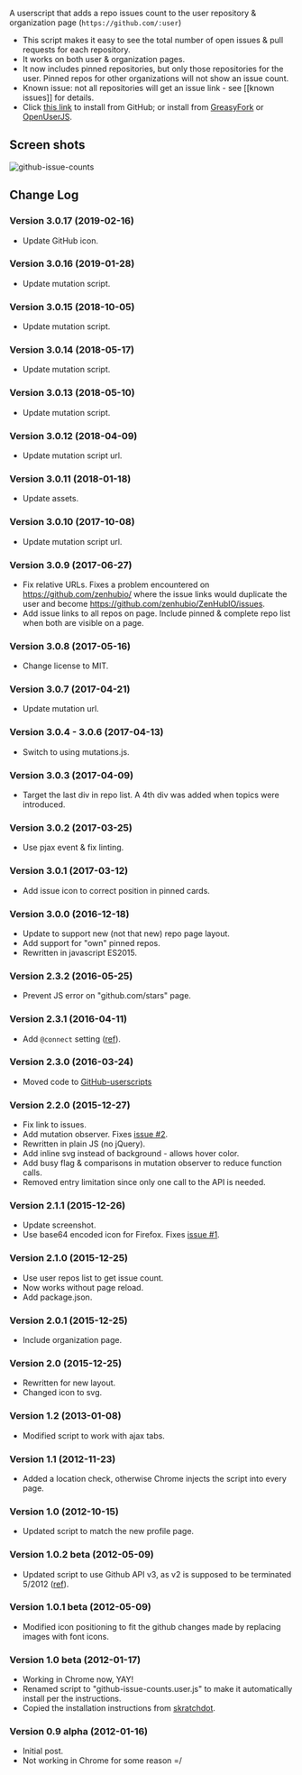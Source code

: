 A userscript that adds a repo issues count to the user repository &amp; organization page (`https://github.com/:user`)

* This script makes it easy to see the total number of open issues & pull requests for each repository.
* It works on both user & organization pages.
* It now includes pinned repositories, but only those repositories for the user. Pinned repos for other organizations will not show an issue count.
* Known issue: not all repositories will get an issue link - see [[known issues]] for details.
* Click [this link](https://raw.githubusercontent.com/Mottie/GitHub-userscripts/master/github-issue-counts.user.js) to install from GitHub; or install from [GreasyFork](https://greasyfork.org/en/scripts/15560-github-show-repo-issues) or [OpenUserJS](https://openuserjs.org/scripts/Mottie/GitHub_Show_Repo_Issues).

## Screen shots

![github-issue-counts](https://cloud.githubusercontent.com/assets/136959/21301601/af93bbac-c574-11e6-88d4-691d66a04f21.gif)

## Change Log

### Version 3.0.17 (2019-02-16)

* Update GitHub icon.

### Version 3.0.16 (2019-01-28)

* Update mutation script.

### Version 3.0.15 (2018-10-05)

* Update mutation script.

### Version 3.0.14 (2018-05-17)

* Update mutation script.

### Version 3.0.13 (2018-05-10)

* Update mutation script.

### Version 3.0.12 (2018-04-09)

* Update mutation script url.

### Version 3.0.11 (2018-01-18)

* Update assets.

### Version 3.0.10 (2017-10-08)

* Update mutation script url.

### Version 3.0.9 (2017-06-27)

* Fix relative URLs. Fixes a problem encountered on https://github.com/zenhubio/ where the issue links would duplicate the user and become https://github.com/zenhubio/ZenHubIO/issues.
* Add issue links to all repos on page. Include pinned & complete repo list when both are visible on a page.

### Version 3.0.8 (2017-05-16)

* Change license to MIT.

### Version 3.0.7 (2017-04-21)

* Update mutation url.

### Version 3.0.4 - 3.0.6 (2017-04-13)

* Switch to using mutations.js.

### Version 3.0.3 (2017-04-09)

* Target the last div in repo list. A 4th div was added when topics were introduced.

### Version 3.0.2 (2017-03-25)

* Use pjax event & fix linting.

### Version 3.0.1 (2017-03-12)

* Add issue icon to correct position in pinned cards.

### Version 3.0.0 (2016-12-18)

* Update to support new (not that new) repo page layout.
* Add support for "own" pinned repos.
* Rewritten in javascript ES2015.

### Version 2.3.2 (2016-05-25)

* Prevent JS error on "github.com/stars" page.

### Version 2.3.1 (2016-04-11)

* Add `@connect` setting ([ref](https://greasyfork.org/en/forum/discussion/7853/devs-tampermonkeys-upcoming-support-of-connect-may-break-scripts-with-gm-xmlhttprequest#latest)).

### Version 2.3.0 (2016-03-24)

* Moved code to [GitHub-userscripts](https://github.com/Mottie/GitHub-userscripts)

### Version 2.2.0 (2015-12-27)

* Fix link to issues.
* Add mutation observer. Fixes [issue #2](https://github.com/Mottie/Github-show-repo-issues/issues/2).
* Rewritten in plain JS (no jQuery).
* Add inline svg instead of background - allows hover color.
* Add busy flag & comparisons in mutation observer to reduce function calls.
* Removed entry limitation since only one call to the API is needed.

### Version 2.1.1 (2015-12-26)

* Update screenshot.
* Use base64 encoded icon for Firefox. Fixes [issue #1](https://github.com/Mottie/Github-show-repo-issues/issues/1).

### Version 2.1.0 (2015-12-25)

* Use user repos list to get issue count.
* Now works without page reload.
* Add package.json.

### Version 2.0.1 (2015-12-25)

* Include organization page.

### Version 2.0 (2015-12-25)

* Rewritten for new layout.
* Changed icon to svg.

### Version 1.2 (2013-01-08)

* Modified script to work with ajax tabs.

### Version 1.1 (2012-11-23)

* Added a location check, otherwise Chrome injects the script into every page.

### Version 1.0 (2012-10-15)

* Updated script to match the new profile page.

### Version 1.0.2 beta (2012-05-09)

* Updated script to use Github API v3, as v2 is supposed to be terminated 5/2012 ([ref](https://github.com/blog/1090-github-api-moving-on)).

### Version 1.0.1 beta (2012-05-09)

* Modified icon positioning to fit the github changes made by replacing images with font icons.

### Version 1.0 beta (2012-01-17)

* Working in Chrome now, YAY!
* Renamed script to "github-issue-counts.user.js" to make it automatically install per the instructions.
* Copied the installation instructions from [skratchdot](https://github.com/skratchdot/github-repo-counts.user.js).

### Version 0.9 alpha (2012-01-16)

* Initial post.
* Not working in Chrome for some reason =/
